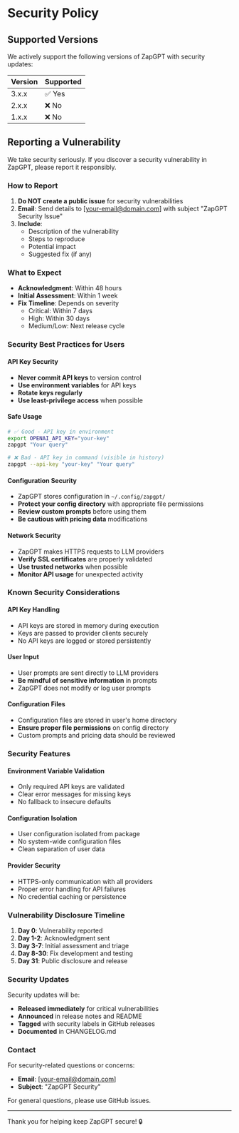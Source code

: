 # Security Policy

## Supported Versions

We actively support the following versions of ZapGPT with security updates:

| Version | Supported          |
| ------- | ------------------ |
| 3.x.x   | ✅ Yes             |
| 2.x.x   | ❌ No              |
| 1.x.x   | ❌ No              |

## Reporting a Vulnerability

We take security seriously. If you discover a security vulnerability in ZapGPT, please report it responsibly.

### How to Report

1. **Do NOT create a public issue** for security vulnerabilities
2. **Email**: Send details to [your-email@domain.com] with subject "ZapGPT Security Issue"
3. **Include**:
   - Description of the vulnerability
   - Steps to reproduce
   - Potential impact
   - Suggested fix (if any)

### What to Expect

- **Acknowledgment**: Within 48 hours
- **Initial Assessment**: Within 1 week
- **Fix Timeline**: Depends on severity
  - Critical: Within 7 days
  - High: Within 30 days
  - Medium/Low: Next release cycle

### Security Best Practices for Users

#### API Key Security
- **Never commit API keys** to version control
- **Use environment variables** for API keys
- **Rotate keys regularly**
- **Use least-privilege access** when possible

#### Safe Usage
```bash
# ✅ Good - API key in environment
export OPENAI_API_KEY="your-key"
zapgpt "Your query"

# ❌ Bad - API key in command (visible in history)
zapgpt --api-key "your-key" "Your query"
```

#### Configuration Security
- ZapGPT stores configuration in `~/.config/zapgpt/`
- **Protect your config directory** with appropriate file permissions
- **Review custom prompts** before using them
- **Be cautious with pricing data** modifications

#### Network Security
- ZapGPT makes HTTPS requests to LLM providers
- **Verify SSL certificates** are properly validated
- **Use trusted networks** when possible
- **Monitor API usage** for unexpected activity

### Known Security Considerations

#### API Key Handling
- API keys are stored in memory during execution
- Keys are passed to provider clients securely
- No API keys are logged or stored persistently

#### User Input
- User prompts are sent directly to LLM providers
- **Be mindful of sensitive information** in prompts
- ZapGPT does not modify or log user prompts

#### Configuration Files
- Configuration files are stored in user's home directory
- **Ensure proper file permissions** on config directory
- Custom prompts and pricing data should be reviewed

### Security Features

#### Environment Variable Validation
- Only required API keys are validated
- Clear error messages for missing keys
- No fallback to insecure defaults

#### Configuration Isolation
- User configuration isolated from package
- No system-wide configuration files
- Clean separation of user data

#### Provider Security
- HTTPS-only communication with all providers
- Proper error handling for API failures
- No credential caching or persistence

### Vulnerability Disclosure Timeline

1. **Day 0**: Vulnerability reported
2. **Day 1-2**: Acknowledgment sent
3. **Day 3-7**: Initial assessment and triage
4. **Day 8-30**: Fix development and testing
5. **Day 31**: Public disclosure and release

### Security Updates

Security updates will be:
- **Released immediately** for critical vulnerabilities
- **Announced** in release notes and README
- **Tagged** with security labels in GitHub releases
- **Documented** in CHANGELOG.md

### Contact

For security-related questions or concerns:
- **Email**: [your-email@domain.com]
- **Subject**: "ZapGPT Security"

For general questions, please use GitHub issues.

---

Thank you for helping keep ZapGPT secure! 🔒
